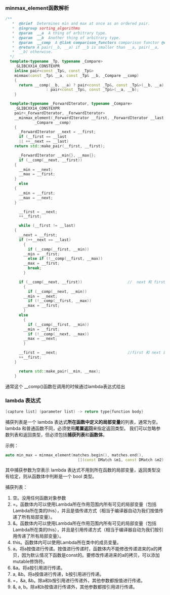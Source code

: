 ### minmax_element函数解析
```cpp
/**
   *  @brief  Determines min and max at once as an ordered pair.                          //从有序列表中一次遍历选取出最小值和最大值
   *  @ingroup sorting_algorithms
   *  @param  __a  A thing of arbitrary type.
   *  @param  __b  Another thing of arbitrary type.
   *  @param  __comp  A @link comparison_functors comparison functor @endlink.
   *  @return A pair(__b, __a) if __b is smaller than __a, pair(__a,
   *  __b) otherwise.
  */
  template<typename _Tp, typename _Compare>
    _GLIBCXX14_CONSTEXPR
    inline pair<const _Tp&, const _Tp&>                                                //两个值进行比较
    minmax(const _Tp& __a, const _Tp& __b, _Compare __comp)
    {
      return __comp(__b, __a) ? pair<const _Tp&, const _Tp&>(__b, __a)
			      : pair<const _Tp&, const _Tp&>(__a, __b);
    }

  template<typename _ForwardIterator, typename _Compare>                                //从一组有序列表中取出一对值
    _GLIBCXX14_CONSTEXPR
    pair<_ForwardIterator, _ForwardIterator>
    __minmax_element(_ForwardIterator __first, _ForwardIterator __last,
		     _Compare __comp)
    {
      _ForwardIterator __next = __first;
      if (__first == __last
	  || ++__next == __last)
	return std::make_pair(__first, __first);

      _ForwardIterator __min{}, __max{};                                                //c++11 在变量后加初始化列表{}
      if (__comp(__next, __first))
	{
	  __min = __next;
	  __max = __first;
	}
      else
	{
	  __min = __first;
	  __max = __next;
	}

      __first = __next;
      ++__first;

      while (__first != __last)
	{
	  __next = __first;
	  if (++__next == __last)
	    {
	      if (__comp(__first, __min))
		__min = __first;
	      else if (!__comp(__first, __max))
		__max = __first;
	      break;
	    }

	  if (__comp(__next, __first))                    //  next 和 first比较，小的有可能是最小值，大的有可能是最大值         
	    {
	      if (__comp(__next, __min))
		__min = __next;
	      if (!__comp(__first, __max))
		__max = __first;
	    }
	  else
	    {
	      if (__comp(__first, __min))
		__min = __first;
	      if (!__comp(__next, __max))
		__max = __next;
	    }

	  __first = __next;                               //first 和 next 是双“指针”
	  ++__first;
	}

      return std::make_pair(__min, __max);
    }
```

通常这个 __comp()函数在调用的时候通过lambda表达式给出

### lambda 表达式
```cpp
[capture list] (parameter list) -> return type{function body}
```
捕获列表是一个 lambda 表达式**所在函数中定义的局部变量**的列表，通常为空。
lambda 和普通函数不同，必须使用**尾置返回**来指定返回类型。
我们可以忽略参数列表和返回类型，但必须包括**捕获列表**和**函数体**。

示例：
```cpp
auto min_max = minmax_element(matches.begin(), matches.end(),
                                [](const DMatch &m1, const DMatch &m2) { return m1.distance < m2.distance; });
```
其中捕获参数为空表示 lambda 表达式不用到所在函数的局部变量，返回类型没有给定，则从函数体中判断是一个 bool 类型。

捕获列表：
1. 空。没用任何函数对象参数
2. =。函数体内可以使用Lambda所在作用范围内所有可见的局部变量（包括Lambda所在类的this），并且是值传递方式（相当于编译器自动为我们按值传递了所有局部变量）。
3. &。函数体内可以使用Lambda所在作用范围内所有可见的局部变量（包括Lambda所在类的this），并且是引用传递方式（相当于编译器自动为我们按引用传递了所有局部变量）。
4. this。函数体内可以使用Lambda所在类中的成员变量。
5. a。将a按值进行传递。按值进行传递时，函数体内不能修改传递进来的a的拷贝，因为默认情况下函数是const的。要修改传递进来的a的拷贝，可以添加mutable修饰符。
6. &a。将a按引用进行传递。
7. a, &b。将a按值进行传递，b按引用进行传递。
8. =，&a, &b。除a和b按引用进行传递外，其他参数都按值进行传递。
9. &, a, b。除a和b按值进行传递外，其他参数都按引用进行传递。